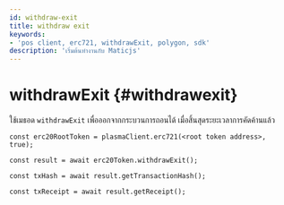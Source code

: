 ```yaml
---
id: withdraw-exit
title: withdraw exit
keywords:
- 'pos client, erc721, withdrawExit, polygon, sdk'
description: 'เริ่มต้นทำงานกับ Maticjs'
---
```


# withdrawExit {#withdrawexit}

ใช้เมธอด `withdrawExit` เพื่อออกจากกระบวนการถอนได้ เมื่อสิ้นสุดระยะเวลาการคัดค้านแล้ว

```
const erc20RootToken = plasmaClient.erc721(<root token address>, true);

const result = await erc20Token.withdrawExit();

const txHash = await result.getTransactionHash();

const txReceipt = await result.getReceipt();

```
